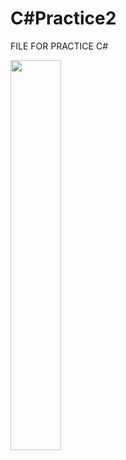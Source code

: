 # C#Practice2
FILE FOR PRACTICE C#


 <img src="https://cdn.jsdelivr.net/gh/devicons/devicon/icons/csharp/csharp-original.svg" width="40%"/>
          
